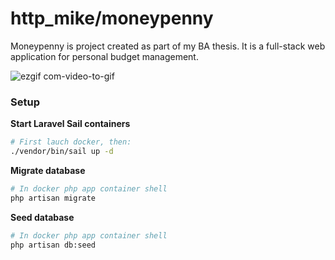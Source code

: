 # http_mike/moneypenny

Moneypenny is project created as part of my BA thesis. It is a full-stack web application for personal budget management.

![ezgif com-video-to-gif](https://github.com/michalmytych/moneypenny/assets/59512535/726475dc-dcb8-4515-b319-a535a4e2a301)

### Setup
__Start Laravel Sail containers__
```bash
# First lauch docker, then:
./vendor/bin/sail up -d
```

__Migrate database__
```bash
# In docker php app container shell
php artisan migrate
```

__Seed database__
```bash
# In docker php app container shell
php artisan db:seed
```
